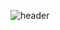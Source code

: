 ![header](https://capsule-render.vercel.app/api?type=soft&color=auto&height=100&section=header&text=Portainer&fontSize=50&reversal=true&fontAlign=15)
